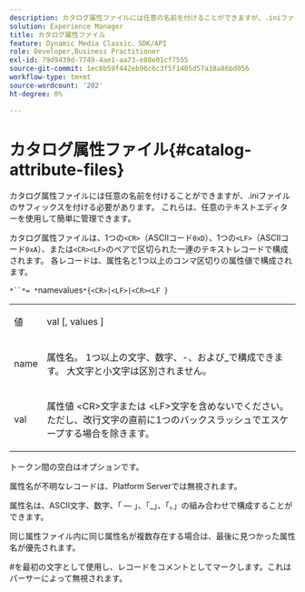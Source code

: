 ```yaml
---
description: カタログ属性ファイルには任意の名前を付けることができますが、.iniファイルのサフィックスを付ける必要があります。 これらは、任意のテキストエディターを使用して簡単に管理できます。
solution: Experience Manager
title: カタログ属性ファイル
feature: Dynamic Media Classic、SDK/API
role: Developer,Business Practitioner
exl-id: 79d9439d-7749-4ae1-aa73-e88e01cf7555
source-git-commit: 1ec8b59f442eb96c6c3f5f1405d57a38a86bd056
workflow-type: tm+mt
source-wordcount: '202'
ht-degree: 0%

---
```


# カタログ属性ファイル{#catalog-attribute-files}

カタログ属性ファイルには任意の名前を付けることができますが、.iniファイルのサフィックスを付ける必要があります。 これらは、任意のテキストエディターを使用して簡単に管理できます。

カタログ属性ファイルは、1つの`<CR>`（ASCIIコード`0xD`）、1つの`<LF>`（ASCIIコード`0xA`）、または`<CR><LF>`のペアで区切られた一連のテキストレコードで構成されます。 各レコードは、属性名と1つ以上のコンマ区切りの属性値で構成されます。

`*``*= *`namevalues`*{<CR>|<LF>|<CR><LF }`

<table id="simpletable_0F879121670046AE9414298725961303"> 
 <tr class="strow"> 
  <td class="stentry"> <p><span class="varname"> 値</span> </p> </td> 
  <td class="stentry"> <p><span class="codeph"> <span class="varname"> val</span> [, <span class="varname"> values</span> ]</span> </p> </td> 
 </tr> 
 <tr class="strow"> 
  <td class="stentry"> <p><span class="varname"> name</span> </p> </td> 
  <td class="stentry"> <p>属性名。 1つ以上の文字、数字、-、および_で構成できます。 大文字と小文字は区別されません。 </p></td> 
 </tr> 
 <tr class="strow"> 
  <td class="stentry"> <p><span class="varname"> val</span> </p></td> 
  <td class="stentry"> <p>属性値 <span class="codeph"> &lt;CR&gt;</span>文字または<span class="codeph"> &lt;LF&gt;</span>文字を含めないでください。ただし、改行文字の直前に1つのバックスラッシュでエスケープする場合を除きます。 </p></td> 
 </tr> 
</table>

トークン間の空白はオプションです。

属性名が不明なレコードは、Platform Serverでは無視されます。

属性名は、ASCII文字、数字、「 — 」、「_」、「。」の組み合わせで構成することができます。

同じ属性ファイル内に同じ属性名が複数存在する場合は、最後に見つかった属性名が優先されます。

#を最初の文字として使用し、レコードをコメントとしてマークします。これはパーサーによって無視されます。
